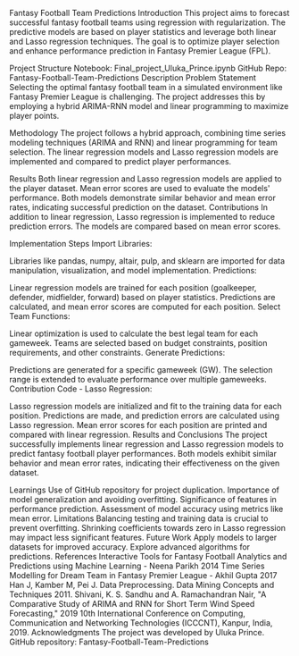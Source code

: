 Fantasy Football Team Predictions
Introduction
This project aims to forecast successful fantasy football teams using regression with regularization. The predictive models are based on player statistics and leverage both linear and Lasso regression techniques. The goal is to optimize player selection and enhance performance prediction in Fantasy Premier League (FPL).

Project Structure
Notebook: Final_project_Uluka_Prince.ipynb
GitHub Repo: Fantasy-Football-Team-Predictions
Description
Problem Statement
Selecting the optimal fantasy football team in a simulated environment like Fantasy Premier League is challenging. The project addresses this by employing a hybrid ARIMA-RNN model and linear programming to maximize player points.

Methodology
The project follows a hybrid approach, combining time series modeling techniques (ARIMA and RNN) and linear programming for team selection. The linear regression models and Lasso regression models are implemented and compared to predict player performances.

Results
Both linear regression and Lasso regression models are applied to the player dataset.
Mean error scores are used to evaluate the models' performance.
Both models demonstrate similar behavior and mean error rates, indicating successful prediction on the dataset.
Contributions
In addition to linear regression, Lasso regression is implemented to reduce prediction errors. The models are compared based on mean error scores.

Implementation Steps
Import Libraries:

Libraries like pandas, numpy, altair, pulp, and sklearn are imported for data manipulation, visualization, and model implementation.
Predictions:

Linear regression models are trained for each position (goalkeeper, defender, midfielder, forward) based on player statistics.
Predictions are calculated, and mean error scores are computed for each position.
Select Team Functions:

Linear optimization is used to calculate the best legal team for each gameweek.
Teams are selected based on budget constraints, position requirements, and other constraints.
Generate Predictions:

Predictions are generated for a specific gameweek (GW).
The selection range is extended to evaluate performance over multiple gameweeks.
Contribution Code - Lasso Regression:

Lasso regression models are initialized and fit to the training data for each position.
Predictions are made, and prediction errors are calculated using Lasso regression.
Mean error scores for each position are printed and compared with linear regression.
Results and Conclusions
The project successfully implements linear regression and Lasso regression models to predict fantasy football player performances. Both models exhibit similar behavior and mean error rates, indicating their effectiveness on the given dataset.

Learnings
Use of GitHub repository for project duplication.
Importance of model generalization and avoiding overfitting.
Significance of features in performance prediction.
Assessment of model accuracy using metrics like mean error.
Limitations
Balancing testing and training data is crucial to prevent overfitting.
Shrinking coefficients towards zero in Lasso regression may impact less significant features.
Future Work
Apply models to larger datasets for improved accuracy.
Explore advanced algorithms for predictions.
References
Interactive Tools for Fantasy Football Analytics and Predictions using Machine Learning - Neena Parikh 2014
Time Series Modelling for Dream Team in Fantasy Premier League - Akhil Gupta 2017
Han J, Kamber M, Pei J. Data Preprocessing. Data Mining Concepts and Techniques 2011.
Shivani, K. S. Sandhu and A. Ramachandran Nair, "A Comparative Study of ARIMA and RNN for Short Term Wind Speed Forecasting," 2019 10th International Conference on Computing, Communication and Networking Technologies (ICCCNT), Kanpur, India, 2019.
Acknowledgments
The project was developed by Uluka Prince.
GitHub repository: Fantasy-Football-Team-Predictions
